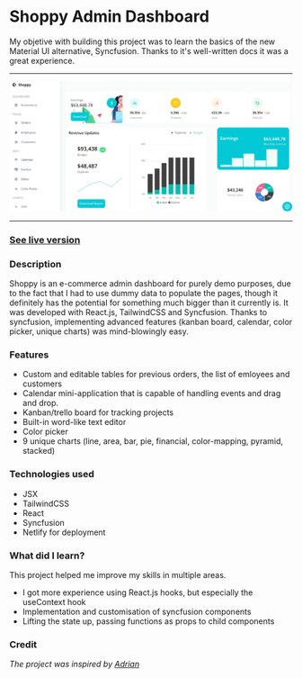 # Shoppy Admin Dashboard

My objetive with building this project was to learn the basics of the new Material UI alternative, Syncfusion. Thanks to it's well-written docs it was a great experience.

---

![Demo of shoppy](shoppy-demo.png)

---

### [See live version](https://shoppy-app.netlify.app/)

### Description

Shoppy is an e-commerce admin dashboard for purely demo purposes, due to the fact that I had to use dummy data to populate the pages, though it definitely has the potential for something much bigger than it currently is. It was developed with React.js, TailwindCSS and Syncfusion. Thanks to syncfusion, implementing advanced features (kanban board, calendar, color picker, unique charts) was mind-blowingly easy.

### Features

- Custom and editable tables for previous orders, the list of emloyees and customers
- Calendar mini-application that is capable of handling events and drag and drop.
- Kanban/trello board for tracking projects
- Built-in word-like text editor
- Color picker
- 9 unique charts (line, area, bar, pie, financial, color-mapping, pyramid, stacked)

### Technologies used

- JSX
- TailwindCSS
- React
- Syncfusion
- Netlify for deployment

### What did I learn?

This project helped me improve my skills in multiple areas.

- I got more experience using React.js hooks, but especially the useContext hook
- Implementation and customisation of syncfusion components
- Lifting the state up, passing functions as props to child components

### Credit

_The project was inspired by [Adrian](https://www.completepathtojavascriptmastery.com/)_
